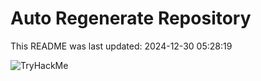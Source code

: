 # Auto Regenerate Repository

This README was last updated: 2024-12-30 05:28:19

 ![TryHackMe](https://tryhackme.com/badge/533634)